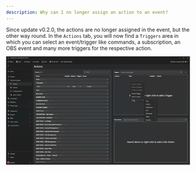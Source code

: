 ```yaml
---
description: Why can I no longer assign an action to an event?
---
```


Since update v0.2.0, the actions are no longer assigned in the event, but the other way round. In the `Actions` tab, you will now find a `Triggers` area in which you can select an event/trigger like commands, a subscription, an OBS event and many more triggers for the respective action.

![Add Trigger Animation](../assets/add-trigger.gif)
